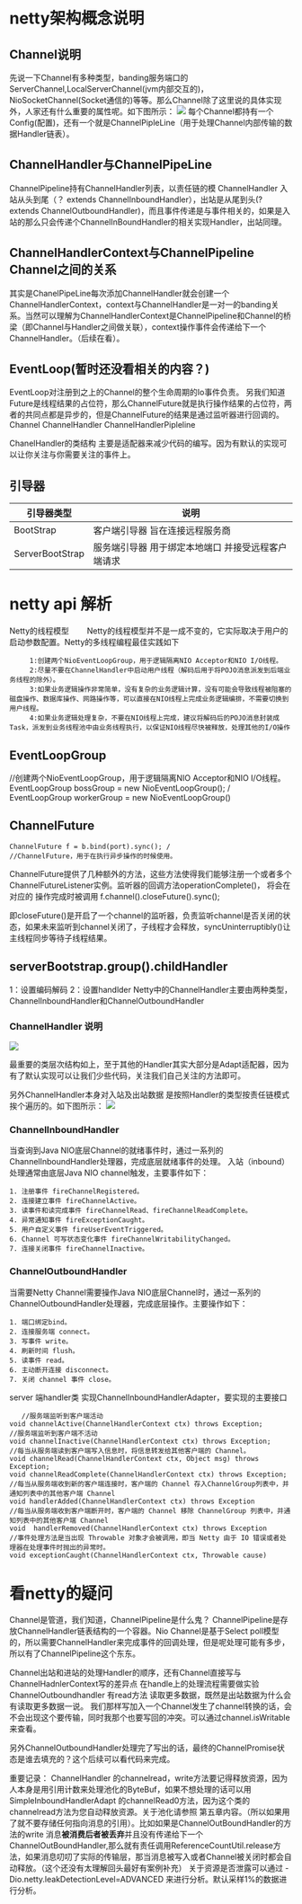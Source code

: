 # netty架构概念说明

## Channel说明
先说一下Channel有多种类型，banding服务端口的ServerChannel,LocalServerChannel(jvm内部交互的)，NioSocketChannel(Socket通信的)等等。那么Channel除了这里说的具体实现外，人家还有什么重要的属性呢。如下图所示：
![](img/channel.png)
每个Channel都持有一个Config(配置)，还有一个就是ChannelPipleLine（用于处理Channel内部传输的数据Handler链表）。

## ChannelHandler与ChannelPipeLine
ChannelPipeline持有ChannelHandler列表，以责任链的模
ChannelHandler 入站从头到尾（？ extends ChannelInboundHandler），出站是从尾到头(? extends ChannelOutboundHandler)，而且事件传递是与事件相关的，如果是入站的那么只会传递个ChannelInBoundHandler的相关实现Handler，出站同理。
## ChannelHandlerContext与ChannelPipeline Channel之间的关系
其实是ChanelPipeLine每次添加ChannelHandler就会创建一个ChannelHandlerContext，context与ChannelHandler是一对一的banding关系。当然可以理解为ChannelHandlerContext是ChannelPipeline和Channel的桥梁（即Channel与Handler之间做关联），context操作事件会传递给下一个ChannelHandler。（后续在看）。
## EventLoop(暂时还没看相关的内容？)
EventLoop对注册到之上的Channel的整个生命周期的Io事件负责。
另我们知道Future是线程结果的占位符，那么ChannelFuture就是执行操作结果的占位符，两者的共同点都是异步的，但是ChannelFuture的结果是通过监听器进行回调的。
Channel ChannelHandler ChannelHandlerPipleline 

ChanelHandler的类结构 主要是适配器来减少代码的编写。因为有默认的实现可以让你关注与你需要关注的事件上。

## 引导器
|引导器类型|说明
|--|--
|BootStrap|客户端引导器 旨在连接远程服务商
|ServerBootStrap|服务端引导器 用于绑定本地端口 并接受远程客户端请求

# netty api 解析
Netty的线程模型
　　Netty的线程模型并不是一成不变的，它实际取决于用户的启动参数配置。Netty的多线程编程最佳实践如下
              
         1:创建两个NioEventLoopGroup，用于逻辑隔离NIO Acceptor和NIO I/O线程。
         2:尽量不要在ChannelHandler中启动用户线程（解码后用于将POJO消息派发到后端业务线程的除外）。
         3:如果业务逻辑操作非常简单，没有复杂的业务逻辑计算，没有可能会导致线程被阻塞的磁盘操作、数据库操作、网路操作等，可以直接在NIO线程上完成业务逻辑编排，不需要切换到用户线程。
         4:如果业务逻辑处理复杂，不要在NIO线程上完成，建议将解码后的POJO消息封装成Task，派发到业务线程池中由业务线程执行，以保证NIO线程尽快被释放，处理其他的I/O操作


## EventLoopGroup
//创建两个NioEventLoopGroup，用于逻辑隔离NIO Acceptor和NIO I/O线程。
   EventLoopGroup bossGroup = new NioEventLoopGroup(); /
    EventLoopGroup workerGroup = new NioEventLoopGroup()
## ChannelFuture
    ChannelFuture f = b.bind(port).sync(); /
    //ChannelFuture，用于在执行异步操作的时候使用。
ChannelFuture提供了几种额外的方法，这些方法使得我们能够注册一个或者多个
ChannelFutureListener实例。监听器的回调方法operationComplete()， 将会在对应的
操作完成时被调用
f.channel().closeFuture().sync();

即closeFuture()是开启了一个channel的监听器，负责监听channel是否关闭的状态，如果未来监听到channel关闭了，子线程才会释放，syncUninterruptibly()让主线程同步等待子线程结果。
##  serverBootstrap.group().childHandler
1：设置编码解码
2：设置handlder
Netty中的ChannelHandler主要由两种类型，ChannelInboundHandler和ChannelOutboundHandler

### ChannelHandler 说明
![](img/channelhandler.png)

最重要的类层次结构如上，至于其他的Handler其实大部分是Adapt适配器，因为有了默认实现可以让我们少些代码，关注我们自己关注的方法即可。

另外ChannelHandler本身对入站及出站数据 是按照Handler的类型按责任链模式挨个遍历的。如下图所示：
![](img/channelh2.png)
###  ChannelInboundHandler
当查询到Java NIO底层Channel的就绪事件时，通过一系列的ChannelInboundHandler处理器，完成底层就绪事件的处理。
入站（inbound）处理通常由底层Java NIO channel触发，主要事件如下：
    
    1. 注册事件 fireChannelRegistered。
    2. 连接建立事件 fireChannelActive。
    3. 读事件和读完成事件 fireChannelRead、fireChannelReadComplete。
    4. 异常通知事件 fireExceptionCaught。
    5. 用户自定义事件 fireUserEventTriggered。
    6. Channel 可写状态变化事件 fireChannelWritabilityChanged。
    7. 连接关闭事件 fireChannelInactive。
###  ChannelOutboundHandler
当需要Netty Channel需要操作Java NIO底层Channel时，通过一系列的ChannelOutboundHandler处理器，完成底层操作。主要操作如下：

    1. 端口绑定bind。
    2. 连接服务端 connect。
    3. 写事件 write。
    4. 刷新时间 flush。
    5. 读事件 read。
    6. 主动断开连接 disconnect。
    7. 关闭 channel 事件 close。
  
   server 端handler类 实现ChannelInboundHandlerAdapter，要实现的主要接口
            
       //服务端监听到客户端活动
    void channelActive(ChannelHandlerContext ctx) throws Exception;
    //服务端监听到客户端不活动
    void channelInactive(ChannelHandlerContext ctx) throws Exception;
    //每当从服务端读到客户端写入信息时，将信息转发给其他客户端的 Channel。
    void channelRead(ChannelHandlerContext ctx, Object msg) throws Exception;
    void channelReadComplete(ChannelHandlerContext ctx) throws Exception;
    //每当从服务端收到新的客户端连接时，客户端的 Channel 存入ChannelGroup列表中，并通知列表中的其他客户端 Channel
    void handlerAdded(ChannelHandlerContext ctx) throws Exception
    //每当从服务端收到客户端断开时，客户端的 Channel 移除 ChannelGroup 列表中，并通知列表中的其他客户端 Channel
    void  handlerRemoved(ChannelHandlerContext ctx) throws Exception
    //事件处理方法是当出现 Throwable 对象才会被调用，即当 Netty 由于 IO 错误或者处理器在处理事件时抛出的异常时。
    void exceptionCaught(ChannelHandlerContext ctx, Throwable cause)


# 看netty的疑问
Channel是管道，我们知道，ChannelPipeline是什么鬼？
ChannelPipeline是存放ChannelHandler链表结构的一个容器。Nio Channel是基于Select poll模型的，所以需要ChannelHandler来完成事件的回调处理，但是呢处理可能有多步，所以有了ChannelPipeline这个东东。

Channel出站和进站的处理Handler的顺序，还有Channel直接写与ChannelHadnlerContext写的差异点 在handle上的处理流程需要做实验
ChannelOutboundhandler 有read方法 读取更多数据，既然是出站数据为什么会有读取更多数据一说。
我们那样写加入一个Channel发生了channel转换的话，会不会出现这个要传输，同时我那个也要写回的冲突。可以通过channel.isWritable来查看。

另外ChannelOutboundHandler处理完了写出的话，最终的ChannelPromise状态是谁去填充的？这个后续可以看代码来完成。

重要记录：
ChannelHandler 的channelread，write方法要记得释放资源，因为人本身是用引用计数来处理池化的ByteBuf，如果不想处理的话可以用SimpleInboundHandlerAdapt 的channelRead0方法，因为这个类的channelread方法为您自动释放资源。关于池化请参照 第五章内容。（所以如果用了就不要存储任何指向消息的引用）。比如如果是ChannelOutBoundHandler的方法的write 消息**被消费后者被丢弃**并且没有传递给下一个ChannelOutBoundHandler,那么就有责任调用ReferenceCountUtil.release方法，如果消息叨叨了实际的传输层，那当消息被写入或者Channel被关闭时都会自动释放。（这个还没有太理解回头最好有案例补充）
关于资源是否泄露可以通过 -Dio.netty.leakDetectionLevel=ADVANCED 来进行分析。默认采样1%的数据进行分析。
